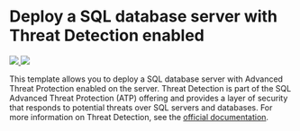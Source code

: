 # Deploy a SQL database server with Threat Detection enabled

<a href="https://portal.azure.com/#create/Microsoft.Template/uri/https%3A%2F%2Fraw.githubusercontent.com%2FAzure%2Fazure-quickstart-templates%2Fmaster%2F401-sql-threat-detection-server-only%2Fazuredeploy.json" target="_blank">
    <img src="http://azuredeploy.net/deploybutton.png"/>
</a>
<a href="http://armviz.io/#/?load=https%3A%2F%2Fraw.githubusercontent.com%2FAzure%2Fazure-quickstart-templates%2Fmaster%2F401-sql-threat-detection-server-only%2Fazuredeploy.json" target="_blank">
    <img src="http://armviz.io/visualizebutton.png"/>
</a>

This template allows you to deploy a SQL database server with Advanced Threat Protection enabled on the server.
Threat Detection is part of the SQL Advanced Threat Protection (ATP) offering and provides a layer of security that responds to potential threats over SQL servers and databases.
For more information on Threat Detection, see the [official documentation]( https://docs.microsoft.com/en-us/azure/sql-database/sql-database-threat-detection).